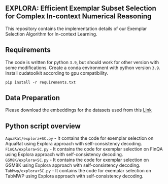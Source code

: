 ## EXPLORA: Efficient Exemplar Subset Selection for Complex In-context Numerical Reasoning

This repository contains the implementation details of our Exemplar Selection Algorithm for In-context Learning.



## Requirements
The code is written for python `3.9`, but should work for other version with some modifications.
Create a conda environment with python version `3.9`.  Install cudatoolkit according to gpu compatibility.
```
pip install -r requirements.txt
```

## Data Preparation

Please download the embeddings for the datasets used from this [Link](https://drive.google.com/drive/folders/1pWFBRMBsnWS5Ty1owK2lyIy7vPCIO4_R?usp=sharing) 

## Python script overview

`AquaRat/explora+SC.py` - It contains the code for exemplar selection on AquaRat using Explora approach with self-consistency decoding.\
`FinQA/explora+SC.py` - It contains the code for exemplar selection on FinQA using Explora approach with self-consistency decoding.\
`GSM8K/explora+SC.py` - It contains the code for exemplar selection on GSM8K using Explora approach with self-consistency decoding.\
`TabMwp/explora+SC.py` - It contains the code for exemplar selection on TabMWP using Explora approach with self-consistency decoding.

